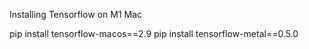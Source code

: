 Installing Tensorflow on M1 Mac

pip install tensorflow-macos==2.9
pip install tensorflow-metal==0.5.0